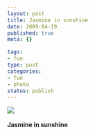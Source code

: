 ```yaml
--- 
layout: post
title: Jasmine in sunshine
date: 2009-04-19
published: true
meta: {}

tags: 
- fun
type: post
categories: 
- fun
- photo
status: publish
---
```

![](http://media.eick.us/2011/05/4Lbi8pbnEmi1efeozhTErG8Bo1_5001.jpg)<br /><br /><b>Jasmine in sunshine</b>
